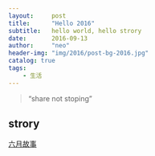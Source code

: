 ```yaml
---
layout:     post
title:      "Hello 2016"
subtitle:   hello world, hello strory
date:       2016-09-13
author:     "neo"
header-img: "img/2016/post-bg-2016.jpg"
catalog: true
tags:
    - 生活
---
```


> “share not stoping”

## strory 
[六月故事](http://liuyue.ren/)


